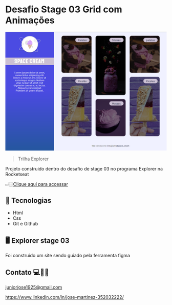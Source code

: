 
#  Desafio Stage 03 Grid com Animações 

![preview](./.github/grid-animacoes.png)


> Trilha Explorer 

Projeto construido dentro do desafio de stage 03 no programa Explorer na Rocketseat

👉🏼[Clique aqui para accessar](https://grid-com-animacoes.netlify.app/)


##  🔧 Tecnologias


- Html 
- Css
- Git e Github

##  🖥️ Explorer stage 03


Foi construido um site sendo guiado pela ferramenta figma 



## Contato 💻🧑‍💻 

juniorjose1925@gmail.com


https://www.linkedin.com/in/jose-martinez-352032222/
